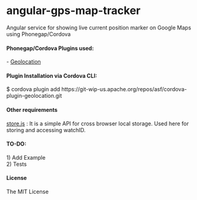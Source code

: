 angular-gps-map-tracker
=======================================

Angular service for showing live current position marker on Google Maps using Phonegap/Cordova

<h4>Phonegap/Cordova Plugins used: </h4>
- <a href="https://cordova.apache.org/docs/en/3.0.0/cordova_geolocation_geolocation.md.html">Geolocation </a> 

<h4>Plugin Installation via Cordova CLI:</h4>
$ cordova plugin add https://git-wip-us.apache.org/repos/asf/cordova-plugin-geolocation.git

<h4>Other requirements</h4>
<a href='https://github.com/marcuswestin/store.js/'>store.js</a> : It is a simple API for cross browser local storage. Used here for storing and accessing watchID.

<h4>TO-DO:</h4>
1) Add Example<br/>
2) Tests

<h4>License</h4>

The MIT License


